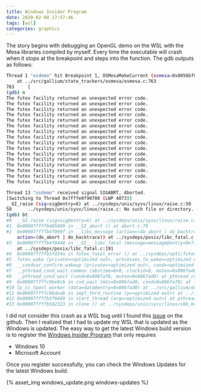 ```yaml
---
title: Windows Insider Program
date: 2020-02-08 17:57:46
tags: [wsl]
categories: graphics
---
```


The story begins with debugging an OpenGL demo on the WSL with the Mesa libraries compiled by myself. Every time the executable will crash when it stops at the breakpoint and steps into the function. The gdb outputs as follows:
``` bash
Thread 1 "osdemo" hit Breakpoint 1, OSMesaMakeCurrent (osmesa=0x8056bf0, buffer=0x7ffff85f0010, type=5121, width=400, height=400)
    at ../src/gallium/state_trackers/osmesa/osmesa.c:763
763     {
(gdb) n
The futex facility returned an unexpected error code.
The futex facility returned an unexpected error code.
The futex facility returned an unexpected error code.
The futex facility returned an unexpected error code.
The futex facility returned an unexpected error code.
The futex facility returned an unexpected error code.
The futex facility returned an unexpected error code.
The futex facility returned an unexpected error code.
The futex facility returned an unexpected error code.
The futex facility returned an unexpected error code.
The futex facility returned an unexpected error code.
The futex facility returned an unexpected error code.
The futex facility returned an unexpected error code.
The futex facility returned an unexpected error code.
The futex facility returned an unexpected error code.
The futex facility returned an unexpected error code.

Thread 13 "osdemo" received signal SIGABRT, Aborted.
[Switching to Thread 0x7fffe0f90700 (LWP 4073)]
__GI_raise (sig=sig@entry=6) at ../sysdeps/unix/sysv/linux/raise.c:50
50      ../sysdeps/unix/sysv/linux/raise.c: No such file or directory.
(gdb) bt
#0  __GI_raise (sig=sig@entry=6) at ../sysdeps/unix/sysv/linux/raise.c:50
#1  0x00007ffffb485899 in __GI_abort () at abort.c:79
#2  0x00007ffffb4f009f in __libc_message (action=(do_abort | do_backtrace), fmt=0x7ffffb618fbe "%s", fmt=0x7ffffb618fbe "%s",
    action=(do_abort | do_backtrace)) at ../sysdeps/posix/libc_fatal.c:181
#3  0x00007ffffb4f0440 in __GI___libc_fatal (message=message@entry=0x7ffffb405000 "The futex facility returned an unexpected error code.\n")
    at ../sysdeps/posix/libc_fatal.c:191
#4  0x00007ffffb3fd34a in futex_fatal_error () at ../sysdeps/nptl/futex-internal.h:200
#5  futex_wake (private=<optimized out>, processes_to_wake=<optimized out>, futex_word=<optimized out>) at ../sysdeps/unix/sysv/linux/futex-internal.h:251
#6  __condvar_confirm_wakeup (private=<optimized out>, cond=<optimized out>) at pthread_cond_wait.c:55
#7  __pthread_cond_wait_common (abstime=0x0, clockid=0, mutex=0x806fad0, cond=0x806faf8) at pthread_cond_wait.c:425
#8  __pthread_cond_wait (cond=0x806faf8, mutex=0x806fad0) at pthread_cond_wait.c:638
#9  0x00007ffffc0be0cb in cnd_wait (mtx=0x806fad0, cond=0x806faf8) at ../include/c11/threads_posix.h:155
#10 lp_cs_tpool_worker (data=data@entry=0x806fad0) at ../src/gallium/drivers/llvmpipe/lp_cs_tpool.c:48
#11 0x00007ffffc0bdeab in impl_thrd_routine (p=<optimized out>) at ../include/c11/threads_posix.h:87
#12 0x00007ffffb3f6669 in start_thread (arg=<optimized out>) at pthread_create.c:479
#13 0x00007ffffb582323 in clone () at ../sysdeps/unix/sysv/linux/x86_64/clone.S:95
```
I did not consider this crash as a WSL bug until I found this [issue](https://github.com/Microsoft/WSL/issues/3618) on the github. Then I realized that I had to update my WSL that is updated as the Windows is updated. The easy way to get the latest Windows build version is to register the [Windows Insider Program](https://insider.windows.com/zh-cn/) that only requires

- Windows 10
- Microsoft Account

Once you register successfully, you can check the Windows Updates for the latest Windows build.

{% asset_img windows_update.png windows-updates %}
